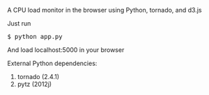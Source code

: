 A CPU load monitor in the browser using Python, tornado, and d3.js

Just run
<pre>
$ python app.py
</pre>

And load localhost:5000 in your browser

External Python dependencies:
1. tornado (2.4.1)
2. pytz (2012j)
